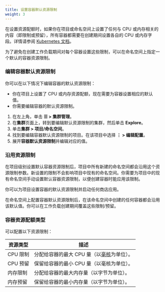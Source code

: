 ```yaml
---
title: 设置容器默认资源限制
weight: 3
---
```


在设置资源配额时，如果你在项目或命名空间上设置了任何与 CPU 或内存相关的内容（即限制或预留），所有容器都需要在创建期间设置各自的 CPU 或内存字段。详情请参阅 [Kubernetes 文档](https://kubernetes.io/docs/concepts/policy/resource-quotas/#requests-vs-limits)。

为了避免在创建工作负载期间对每个容器设置这些限制，可以在命名空间上指定一个默认的容器资源限制。

### 编辑容器默认资源限制

你可以在以下情况下编辑容器的默认资源限制：

- 你在项目上设置了 CPU 或内存资源配额，现在需要为容器设置相应的默认值。
- 你需要编辑容器的默认资源限制。

1. 在左上角，单击 **☰ > 集群管理**。
1. 在**集群**页面上，转到要编辑默认资源限制的集群，然后单击 **Explore**。
1. 单击**集群 > 项目/命名空间**。
1. 找到要编辑容器默认资源限制的项目。在该项目中选择 **⋮ > 编辑配置**。
1. 展开**容器默认资源限制**并编辑对应的值。

### 沿用资源限制

在项目级别设置默认容器资源限制后，项目中所有新建的命名空间都会沿用这个资源限制参数。新设置的限制不会影响项目中现有的命名空间。你需要为项目中的现有命名空间手动设置默认容器资源限制，以便创建容器时能应用该限制。

你可以为项目设置容器的默认资源限制并启动任何商店应用。

在命名空间上配置容器默认资源限制后，在该命名空间中创建的任何容器都会沿用该默认值。你可以在工作负载创建期间覆盖这些限制/预留。

### 容器资源配额类型

可以配置以下资源限制：

| 资源类型 | 描述 |
| ------------------------ | ------------------------------------------------------------------------------------------------------------------------------------------------------------------------------------------------- |
| CPU 限制 | 分配给容器的最大 CPU 量（以[毫核](https://kubernetes.io/docs/concepts/configuration/manage-compute-resources-container/#meaning-of-cpu)为单位）。 |
| CPU 预留 | 保留给容器的最小 CPU 量（以毫核为单位）。 |
| 内存限制 | 分配给容器的最大内存量（以字节为单位）。 |
| 内存预留 | 保留给容器的最小内存量（以字节为单位）。 |